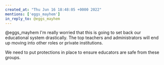 ```yaml
---
created_at: "Thu Jun 16 18:48:05 +0000 2022"
mentions: ['eggs_mayhem']
in_reply_to: @eggs_mayhem
---
```


@eggs_mayhem I'm really worried that this is going to set back our educational system drastically. The top teachers and administrators will end up moving into other roles or private institutions.

We need to put protections in place to ensure educators are safe from these groups.
